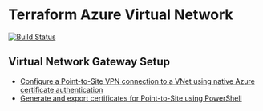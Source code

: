 # Terraform Azure Virtual Network

[![Build Status](https://dev.azure.com/titansoftware/TitanSoft/_apis/build/status/terraform/tf_azure_vnet?branchName=master)](https://dev.azure.com/titansoftware/TitanSoft/_build/latest?definitionId=36&branchName=master)

## Virtual Network Gateway Setup

* [Configure a Point-to-Site VPN connection to a VNet using native Azure certificate authentication](https://docs.microsoft.com/en-us/azure/vpn-gateway/vpn-gateway-howto-point-to-site-resource-manager-portal)
* [Generate and export certificates for Point-to-Site using PowerShell](https://docs.microsoft.com/en-us/azure/vpn-gateway/vpn-gateway-certificates-point-to-site)